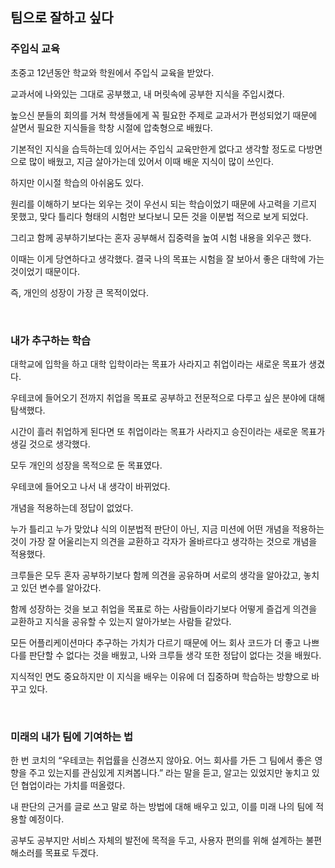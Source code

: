 ## 팀으로 잘하고 싶다

### 주입식 교육

초중고 12년동안 학교와 학원에서 주입식 교육을 받았다. 

교과서에 나와있는 그대로 공부했고, 내 머릿속에 공부한 지식을 주입시켰다.

높으신 분들의 회의를 거쳐 학생들에게 꼭 필요한 주제로 교과서가 편성되었기 때문에 살면서 필요한 지식들을 학창 시절에 압축형으로 배웠다. 

기본적인 지식을 습득하는데 있어서는 주입식 교육만한게 없다고 생각할 정도로 다방면으로 많이 배웠고, 지금 살아가는데 있어서 이때 배운 지식이 많이 쓰인다.

하지만 이시절 학습의 아쉬움도 있다.

원리를 이해하기 보다는 외우는 것이 우선시 되는 학습이었기 때문에 사고력을 기르지 못했고, 맞다 틀리다 형태의 시험만 보다보니 모든 것을 이분법 적으로 보게 되었다.

그리고 함께 공부하기보다는 혼자 공부해서 집중력을 높여 시험 내용을 외우곤 했다.

이때는 이게 당연하다고 생각했다. 결국 나의 목표는 시험을 잘 보아서 좋은 대학에 가는 것이었기 때문이다.

즉, 개인의 성장이 가장 큰 목적이었다.

</br>

### 내가 추구하는 학습

대학교에 입학을 하고 대학 입학이라는 목표가 사라지고 취업이라는 새로운 목표가 생겼다.

우테코에 들어오기 전까지 취업을 목표로 공부하고 전문적으로 다루고 싶은 분야에 대해 탐색했다.

시간이 흘러 취업하게 된다면 또 취업이라는 목표가 사라지고 승진이라는 새로운 목표가 생길 것으로 생각했다.

모두 개인의 성장을 목적으로 둔 목표였다.

우테코에 들어오고 나서 내 생각이 바뀌었다.

개념을 적용하는데 정답이 없었다.

누가 틀리고 누가 맞았냐 식의 이분법적 판단이 아닌, 지금 미션에 어떤 개념을 적용하는 것이 가장 잘 어울리는지 의견을 교환하고 각자가 올바르다고 생각하는 것으로 개념을 적용했다.

크루들은 모두 혼자 공부하기보다 함께 의견을 공유하며 서로의 생각을 알아갔고, 놓치고 있던 변수를 알아갔다.

함께 성장하는 것을 보고 취업을 목표로 하는 사람들이라기보다 어떻게 즐겁게 의견을 교환하고 지식을 공유할 수 있는지 알아가보는 사람들 같았다.

모든 어플리케이션마다 추구하는 가치가 다르기 때문에 어느 회사 코드가 더 좋고 나쁘다를 판단할 수 없다는 것을 배웠고, 나와 크루들 생각 또한 정답이 없다는 것을 배웠다.

지식적인 면도 중요하지만 이 지식을 배우는 이유에 더 집중하며 학습하는 방향으로 바꾸고 있다.

</br>

### 미래의 내가 팀에 기여하는 법

한 번 코치의 “우테코는 취업률을 신경쓰지 않아요. 어느 회사를 가든 그 팀에서 좋은 영향을 주고 있는지를 관심있게 지켜봅니다.” 라는 말을 듣고, 알고는 있었지만 놓치고 있던 협업이라는 가치를 떠올렸다.

내 판단의 근거를 글로 쓰고 말로 하는 방법에 대해 배우고 있고, 이를 미래 나의 팀에 적용할 예정이다.

공부도 공부지만 서비스 자체의 발전에 목적을 두고, 사용자 편의를 위해 설계하는 불편 해소러를 목표로 두겠다.
